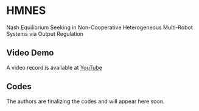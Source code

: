 # HMNES
Nash Equilibrium Seeking in Non-Cooperative Heterogeneous Multi-Robot Systems via Output Regulation

##  Video Demo
A video record is available at [YouTube](https://youtu.be/LXNBuZvCz2g)

## Codes
The authors are finalizing the codes and will appear here soon.
